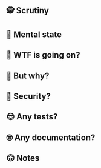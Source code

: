 ## 🕵 Scrutiny
<!-- What level of code review do you want? -->


## 🧠 Mental state
<!-- How sound of mind are you today - out of 5. (This includes hangover, feeling a bit icky, lack of sleep etc..) -->
<!-- Basically how much do you trust yourself today, encourage people to double check things so we don't ship bugs -->


## 🤯 WTF is going on?
<!-- Explain what happens in this PR. -->


## 🧐 But why?
<!-- Explain why this PR is happening. -->


## 👮‍ Security?
<!-- Does your change require new IAMs eg Dynamodb actions? -->
<!-- Do the IAMs grant the least privilege needed? -->
<!-- Are secrets stored in secrets manager and named clearly? -->


## 😎 Any tests?
<!-- If you don't have tests, should you add tests? -->


## 🤓 Any documentation?
<!-- Have you added any new or updated any existing documentation? -->


## 🙃 Notes
<!-- Anything to add! -->
